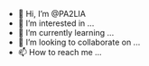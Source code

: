 - 👋 Hi, I’m @PA2LIA
- 👀 I’m interested in ...
- 🌱 I’m currently learning ...
- 💞️ I’m looking to collaborate on ...
- 📫 How to reach me ...

<!---
PA2LIA/PA2LIA is a ✨ special ✨ repository because its `README.md` (this file) appears on your GitHub profile.
You can click the Preview link to take a look at your changes.
--->
